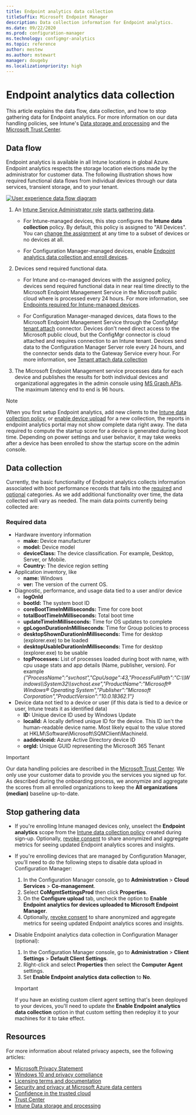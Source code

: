 ```yaml
---
title: Endpoint analytics data collection
titleSuffix: Microsoft Endpoint Manager
description: Data collection information for Endpoint analytics.
ms.date: 09/22/2020
ms.prod: configuration-manager
ms.technology: configmgr-analytics
ms.topic: reference
author: mestew
ms.author: mstewart
manager: dougeby
ms.localizationpriority: high
---
```


# Endpoint analytics data collection

This article explains the data flow, data collection, and how to stop gathering data for Endpoint analytics. For more information on our data handling policies, see Intune's [Data storage and processing](../intune/protect/privacy-data-store-process.md) and the [Microsoft Trust Center](https://www.microsoft.com/trust-center/privacy/data-location).

## <a name="bkmk_flow"></a>Data flow

Endpoint analytics is available in all Intune locations in global Azure. Endpoint analytics respects the storage location elections made by the administrator for customer data. The following illustration shows how required functional data flows from individual devices through our data services, transient storage, and to your tenant. 

[![User experience data flow diagram](media/endpoint-analytics-dataflow.png)](media/endpoint-analytics-dataflow.png#lightbox)

1. An [Intune Service Administrator role](../intune/fundamentals/role-based-access-control.md) [starts gathering data](enroll-intune.md#bkmk_onboard).

    - For Intune-managed devices, this step configures the **Intune data collection** policy. By default, this policy is assigned to "All Devices". You can [change the assignment](settings.md#bkmk_set) at any time to a subset of devices or no devices at all.

    - For Configuration Manager-managed devices, enable [Endpoint analytics data collection and enroll devices](enroll-configmgr.md#bkmk_cm_enroll).

1. Devices send required functional data.

    - For Intune and co-managed devices with the assigned policy, devices send required functional data in near real time directly to the Microsoft Endpoint Management Service in the Microsoft public cloud where is processed every 24 hours. For more information, see [Endpoints required for Intune-managed devices](troubleshoot.md#endpoints-required-for-intune-managed-devices).

    - For Configuration Manager-managed devices, data flows to the Microsoft Endpoint Management Service through the ConfigMgr [tenant attach](../configmgr/tenant-attach/device-sync-actions.md) connector. Devices don't need direct access to the Microsoft public cloud, but the ConfigMgr connector is cloud attached and requires connection to an Intune tenant. Devices send data to the Configuration Manager Server role every 24 hours, and the connector sends data to the Gateway Service every hour. For more information, see [Tenant attach data collection](../configmgr/tenant-attach/data-collection.md)

1. The Microsoft Endpoint Management service processes data for each device and publishes the results for both individual devices and organizational aggregates in the admin console using [MS Graph APIs](/graph/api/resources/intune-device-mgt-conceptual?view=graph-rest-beta&preserve-view=true). The maximum latency end to end is 96 hours.
  
> [!Note]  
> When you first setup Endpoint analytics, add new clients to the [Intune data collection policy](settings.md#bkmk_profile), or [enable device upload](../configmgr/tenant-attach/device-sync-actions.md#bkmk_edit) for a new collection, the reports in endpoint analytics portal may not show complete data right away. The data required to compute the startup score for a device is generated during boot time. Depending on power settings and user behavior, it may take weeks after a device has been enrolled to show the startup score on the admin console.

## <a name="bkmk_datacollection"></a> Data collection

Currently, the basic functionality of Endpoint analytics collects information associated with boot performance records that falls into the [required](../intune/protect/privacy-data-collect.md#required-data) and [optional](../intune/protect/privacy-data-collect.md#optional-data) categories. As we add additional functionality over time, the data collected will vary as needed. The main data points currently being collected are:

### Required data

- Hardware inventory information
  - **make:** Device manufacturer
  - **model:** Device model
  - **deviceClass:** The device classification. For example, Desktop, Server, or Mobile.
  - **Country:** The device region setting
- Application inventory, like
  - **name:** Windows
  - **ver:** The version of the current OS.
- Diagnostic, performance, and usage data tied to a user and/or device
  - **logOnId**
  - **bootId:** The system boot ID
  - **coreBootTimeInMilliseconds:** Time for core boot
  - **totalBootTimeInMilliseconds:** Total boot time
  - **updateTimeInMilliseconds:** Time for OS updates to complete
  - **gpLogonDurationInMilliseconds**: Time for Group policies to process
  - **desktopShownDurationInMilliseconds:** Time for desktop (explorer.exe) to be loaded
  - **desktopUsableDurationInMilliseconds:** Time for desktop (explorer.exe) to be usable
  - **topProcesses:** List of processes loaded during boot with name, with cpu usage stats and app details (Name, publisher, version). For example *{\"ProcessName\":\"svchost\",\"CpuUsage\":43,\"ProcessFullPath\":\"C:\\\\Windows\\\\System32\\\\svchost.exe\",\"ProductName\":\"Microsoft&reg; Windows&reg; Operating System\",\"Publisher\":\"Microsoft Corporation\",\"ProductVersion\":\"10.0.18362.1\"}*
- Device data not tied to a device or user (if this data is tied to a device or user, Intune treats it as identified data)
  - **ID:** Unique device ID used by Windows Update
  - **localId:** A locally defined unique ID for the device. This ID isn't the human-readable device name. 
  Most likely equal to the value stored at HKLM\Software\Microsoft\SQMClient\MachineId.
  - **aaddeviceid:** Azure Active Directory device ID
  - **orgId:** Unique GUID representing the Microsoft 365 Tenant
  
> [!Important]  
> Our data handling policies are described in the [Microsoft Trust Center](https://www.microsoft.com/trust-center/privacy/data-location). We only use your customer data to provide you the services you signed up for. As described during the onboarding process, we anonymize and aggregate the scores from all enrolled organizations to keep the **All organizations (median)** baseline up-to-date.

## <a name="bkmk_stop"></a> Stop gathering data

- If you're enrolling Intune managed devices only, unselect the **Endpoint analytics** scope from  the [Intune data collection policy](settings.md#bkmk_profile) created during sign-up. Optionally, [revoke consent](settings.md#bkmk_consent) to share anonymized and aggregate metrics for seeing updated Endpoint analytics scores and insights.

- If you're enrolling devices that are managed by Configuration Manager, you’ll need to do the following steps to disable data upload in Configuration Manager:

   1. In the Configuration Manager console, go to **Administration** > **Cloud Services** > **Co-management**.
   1. Select **CoMgmtSettingsProd** then click **Properties**.
   1. On the **Configure upload** tab, uncheck the option to **Enable Endpoint analytics for devices uploaded to Microsoft Endpoint Manager**.
   1. Optionally, [revoke consent](settings.md#bkmk_consent) to share anonymized and aggregate metrics for seeing updated Endpoint analytics scores and insights.

- Disable Endpoint analytics data collection in Configuration Manager (optional):

   1. In the Configuration Manager console, go to **Administration** > **Client Settings** > **Default Client Settings**.
   1. Right-click and select **Properties** then select the **Computer Agent** settings.
   1. Set **Enable Endpoint analytics data collection** to **No**.
  > [!Important]
  > If you have an existing custom client agent setting that's been deployed to your devices, you'll need to update the **Enable Endpoint analytics data collection** option in that custom setting then redeploy it to your machines for it to take effect.

## Resources

For more information about related privacy aspects, see the following articles:

- [Microsoft Privacy Statement](https://go.microsoft.com/fwlink/?LinkId=521839)
- [Windows 10 and privacy compliance](/windows/privacy/windows-10-and-privacy-compliance)
- [Licensing terms and documentation](https://www.microsoft.com/licensing/terms)  
- [Security and privacy at Microsoft Azure data centers](https://azure.microsoft.com/global-infrastructure/)  
- [Confidence in the trusted cloud](https://azure.microsoft.com/overview/trusted-cloud/)  
- [Trust Center](https://www.microsoft.com/trustcenter)
- [Intune Data storage and processing](../intune/protect/privacy-data-store-process.md)
